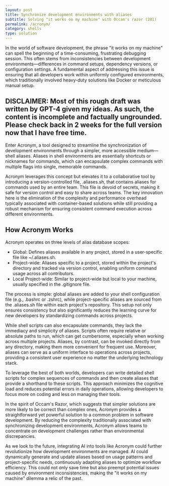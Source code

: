 ```yaml
---
layout: post
title: Synchronize development environments with aliases
subtitle: Solving "it works on my machine" with Occam's razor (201)
permalink: /acronym/
category: shells
type: solution
---
```

In the world of software development, the phrase "it works on my machine" can spell the beginning of a time-consuming, frustrating debugging session. This often stems from inconsistencies between development environments—differences in command setups, dependency versions, or configuration settings. A fundamental aspect of addressing this issue is ensuring that all developers work within uniformly configured environments, which traditionally involved heavy-duty solutions like Docker or meticulous manual setup.

## **DISCLAIMER:** Most of this rough draft was written by GPT-4 given my ideas. As such, the content is incomplete and factually ungrounded. Please check back in 2 weeks for the full version now that I have free time.

Enter Acronym, a tool designed to streamline the synchronization of development environments through a simpler, more accessible medium—shell aliases. Aliases in shell environments are essentially shortcuts or nicknames for commands, which can encapsulate complex commands with multiple flags into single, memorable commands.

Acronym leverages this concept but elevates it to a collaborative tool by introducing a version-controlled file, .aliases.sh, that contains aliases for commands used by an entire team. This file is devoid of secrets, making it safe for version control and easy to share across teams. The key innovation here is the elimination of the complexity and performance overhead typically associated with container-based solutions while still providing a robust mechanism for ensuring consistent command execution across different environments.

## How Acronym Works

Acronym operates on three levels of alias database scopes:

* Global: Defines aliases available in any project, stored in a user-specific file like ~/.aliases.sh.
* Project-wide: Aliases specific to a project, stored within the project's directory and tracked via version control, enabling uniform command usage across all contributors.
* Local Project-wide: Similar to project-wide but local to your machine, usually specified in the .gitignore file.

The process is simple: global aliases are added to your shell configuration file (e.g., .bashrc or .zshrc), while project-specific aliases are sourced from the .aliases.sh file within each project's repository. This setup not only ensures consistency but also significantly reduces the learning curve for new developers by standardizing commands across projects.

While shell scripts can also encapsulate commands, they lack the immediacy and simplicity of aliases. Scripts often require relative or absolute paths to run, which can get cumbersome, especially when working across multiple projects. Aliases, by contrast, can be invoked directly from any directory, making them more convenient for frequent use. Moreover, aliases can serve as a uniform interface to operations across projects, providing a consistent user experience no matter the underlying technology stack.

To leverage the best of both worlds, developers can write detailed shell scripts for complex sequences of commands and then create aliases that provide a shorthand to these scripts. This approach minimizes the cognitive load and reduces potential errors in daily operations, allowing developers to focus more on coding and less on managing their tools.

In the spirit of Occam's Razor, which suggests that simpler solutions are more likely to be correct than complex ones, Acronym provides a straightforward yet powerful solution to a common problem in software development. By reducing the complexity traditionally associated with synchronizing development environments, Acronym allows teams to concentrate on development challenges rather than environmental discrepancies.

As we look to the future, integrating AI into tools like Acronym could further revolutionize how development environments are managed. AI could dynamically generate and update aliases based on usage patterns and project-specific needs, continuously adapting aliases to optimize workflow efficiency. This could not only save time but also preempt potential issues caused by environment inconsistencies, making the "it works on my machine" dilemma a relic of the past.
